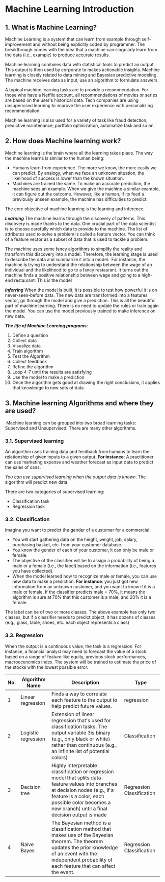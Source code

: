 # Machine Learning Introduction

## 1. What is Machine Learning?
Machine Learning is a system that can learn from example through self-improvement and without being explicitly coded by programmer. 
The breakthrough comes with the idea that a machine can singularly learn from the data (i.e., example) to produce accurate results.

Machine learning combines data with statistical tools to predict an output. 
This output is then used by corporate to makes actionable insights. 
Machine learning is closely related to data mining and Bayesian predictive modeling. 
The machine receives data as input, use an algorithm to formulate answers.

A typical machine learning tasks are to provide a recommendation. 
For those who have a Netflix account, all recommendations of movies or series are based on the user's historical data. 
Tech companies are using unsupervised learning to improve the user experience with personalizing recommendation.

Machine learning is also used for a variety of task like fraud detection, predictive maintenance, portfolio optimization, automatize task and so on.

## 2. How does Machine learning work?
Machine learning is the brain where all the learning takes place. 
The way the machine learns is similar to the human being: 
- Humans learn from experience. The more we know, the more easily we can predict. By analogy, when we face an unknown situation, the likelihood of success is lower than the known situation. 
- Machines are trained the same. To make an accurate prediction, the machine sees an example. When we give the machine a similar example, it can figure out the outcome. However, like a human, if its feed a previously unseen example, the machine has difficulties to predict.

The core objective of machine learning is the learning and inference. 

**_Learning_**
The machine learns through the discovery of patterns. This discovery is made thanks to the data. One crucial part of the data scientist is to choose carefully which data to provide to the machine. The list of attributes used to solve a problem is called a feature vector. You can think of a feature vector as a subset of data that is used to tackle a problem.

The machine uses some fancy algorithms to simplify the reality and transform this discovery into a model. Therefore, the learning stage is used to describe the data and summarize it into a model.
<IMG>
For instance, the machine is trying to understand the relationship between the wage of an individual and the likelihood to go to a fancy restaurant. It turns out the machine finds a positive relationship between wage and going to a high-end restaurant: This is the model

**_Inferring_**
When the model is built, it is possible to test how powerful it is on never-seen-before data. The new data are transformed into a features vector, go through the model and give a prediction. This is all the beautiful part of machine learning. There is no need to update the rules or train again the model. You can use the model previously trained to make inference on new data.
<IMG>

**_The life of Machine Learning programs_**:
1. Define a question
2. Collect data
3. Visualize data
4. Train algorithm
5. Test the Algorithm
6. Collect feedback
7. Refine the algorithm
8. Loop 4-7 until the results are satisfying
9. Use the model to make a prediction
10. Once the algorithm gets good at drawing the right conclusions, it applies that knowledge to new sets of data.

## 3. Machine learning Algorithms and where they are used?
<IMG>
Machine learning can be grouped into two broad learning tasks: Supervised and Unsupervised. There are many other algorithms.

### 3.1. Supervised learning
An algorithm uses training data and feedback from humans to learn the relationship of given inputs to a given output. 
**For instance**: A practitioner can use marketing expense and weather forecast as input data to predict the sales of cans.

_You can use supervised learning when the output data is known_. The algorithm will predict new data.

There are two categories of supervised learning:
- Classification task
- Regression task

### 3.2. Classification
Imagine you want to predict the gender of a customer for a commercial. 
- You will start gathering data on the height, weight, job, salary, purchasing basket, etc. from your customer database. 
- You know the gender of each of your customer, it can only be male or female. 
- The objective of the classifier will be to assign a probability of being a male or a female (i.e., the label) based on the information (i.e., features you have collected). 
- When the model learned how to recognize male or female, you can use new data to make a prediction. 
	**For instance**: you just got new information from an unknown customer, and you want to know if it is a male or female. If the classifier predicts male = 70%, it means the algorithm is sure at 70% that this customer is a male, and 30% it is a female.

The label can be of two or more classes. The above example has only two classes, but if a classifier needs to predict object, it has dozens of classes (e.g., glass, table, shoes, etc. each object represents a class)

### 3.3. Regression
When the output is a continuous value, the task is a regression. For instance, a financial analyst may need to forecast the value of a stock based on a range of feature like equity, previous stock performances, macroeconomics index. The system will be trained to estimate the price of the stocks with the lowest possible error.

|No.	|Algorithm Name			|Description	|Type	|
|-------|-----------------------|---------------|-------|
|1		|Linear regression		|Finds a way to correlate each feature to the output to help predict future values.	|regression 	|
|2		|Logistic regression|Extension of linear regression that's used for classification tasks. The output variable 3is binary (e.g., only black or white) rather than continuous (e.g., an infinite list of potential colors)	|Classification 	|
|3		|Decision tree		|Highly interpretable classification or regression model that splits data-feature values into branches at decision nodes (e.g., if a feature is a color, each possible color becomes a new branch) until a final decision output is made	| Regression Classification|
|4		|Naive Bayes		|The Bayesian method is a classification method that makes use of the Bayesian theorem. The theorem updates the prior knowledge of an event with the independent probability of each feature that can affect the event. 	|Regression Classification 	|
